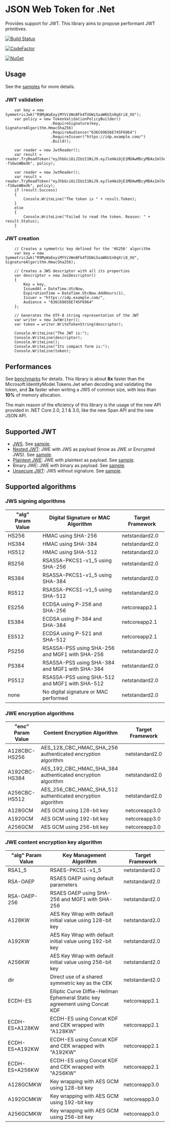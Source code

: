 JSON Web Token  for .Net
===========

Provides support for JWT. 
This library aims to propose performant JWT primitives. 

[![Build Status](https://yanncrumeyrolle.visualstudio.com/ycrumeyrolle/_apis/build/status/JWT?branchName=master)](https://yanncrumeyrolle.visualstudio.com/ycrumeyrolle/_build/latest?definitionId=12?branchName=master)

 [![CodeFactor](https://www.codefactor.io/repository/github/ycrumeyrolle/jwt/badge)](https://www.codefactor.io/repository/github/ycrumeyrolle/jwt)
 
[![NuGet](https://img.shields.io/nuget/v/JsonWebToken.svg?style=flat)](https://www.nuget.org/packages/JsonWebToken/)

## Usage
See the [samples](https://github.com/ycrumeyrolle/Jwt/tree/master/samples) for more details.

### JWT validation
````
    var key = new SymmetricJwk("R9MyWaEoyiMYViVWo8Fk4TUGWiSoaW6U1nOqXri8_XU");
    var policy = new TokenValidationPolicyBuilder()
					.RequireSignature(key, SignatureAlgorithm.HmacSha256)
					.RequireAudience("636C69656E745F6964")
					.RequireIssuer("https://idp.example.com/")
					.Build();

    var reader = new JwtReader();
    var result = reader.TryReadToken("eyJhbGciOiJIUzI1NiJ9.eyJleHAiOjE1MDAwMDcyMDAsImlhdCI6MjAwMDAwNzIwMCwiaXNzIjoiaHR0cHM6Ly9pZHAuZXhhbXBsZS5jb20vIiwiYXVkIjoiNjM2QzY5NjU2RTc0NUY2OTY0In0.YrrT1Ddp1ampsDd2GwYZoTz_bUnLt_h--f16wsWBedk", policy);
          
    var reader = new JwtReader();
    var result = reader.TryReadToken("eyJhbGciOiJIUzI1NiJ9.eyJleHAiOjE1MDAwMDcyMDAsImlhdCI6MjAwMDAwNzIwMCwiaXNzIjoiaHR0cHM6Ly9pZHAuZXhhbXBsZS5jb20vIiwiYXVkIjoiNjM2QzY5NjU2RTc0NUY2OTY0In0.YrrT1Ddp1ampsDd2GwYZoTz_bUnLt_h--f16wsWBedk", policy);
    if (result.Success)
    {
		Console.WriteLine("The token is " + result.Token);
    }
    else
    {      
		Console.WriteLine("Failed to read the token. Reason: " + result.Status);
    }
````

### JWT creation
````
    // Creates a symmetric key defined for the 'HS256' algorithm
    var key = new SymmetricJwk("R9MyWaEoyiMYViVWo8Fk4TUGWiSoaW6U1nOqXri8_XU", SignatureAlgorithm.HmacSha256);

    // Creates a JWS descriptor with all its properties
    var descriptor = new JwsDescriptor()
    {
        Key = key,
        IssuedAt = DateTime.UtcNow,
        ExpirationTime = DateTime.UtcNow.AddHours(1),
        Issuer = "https://idp.example.com/",
        Audience = "636C69656E745F6964"
    };        

    // Generates the UTF-8 string representation of the JWT
    var writer = new JwtWriter();
    var token = writer.WriteTokenString(descriptor);

    Console.WriteLine("The JWT is:");
    Console.WriteLine(descriptor);
    Console.WriteLine();
    Console.WriteLine("Its compact form is:");
    Console.WriteLine(token);
````
## Performances
See [benchmarks](Benchmark.md) for details. 
This library is about **8x** faster than the Microsoft.IdentityModel.Tokens.Jwt when decoding and validating the token, and **3x** faster when writing a JWS of common size, with less than **10%** of memory allocation.

The main reason of the eficiency of this library is the usage of the new API provided in .NET Core 2.0, 2.1 & 3.0, like the new Span API and the new JSON API.

## Supported JWT
* [JWS](https://tools.ietf.org/html/rfc7515). See [sample](https://github.com/ycrumeyrolle/Jwt/blob/master/samples/JwsCreationSample/Program.cs).
* [Nested JWT](https://tools.ietf.org/html/rfc7519#appendix-A.2): JWE with JWS as payload (know as JWE or Encrypted JWS). See [sample](https://github.com/ycrumeyrolle/Jwt/blob/master/samples/JweCreationSample/Program.cs).
* [Plaintext JWE](https://tools.ietf.org/html/rfc7519#appendix-A.1): JWE with plaintext as payload. See [sample](https://github.com/ycrumeyrolle/Jwt/blob/master/samples/PlaintextJwtCreationSample/Program.cs).
* Binary JWE: JWE with binary as payload. See [sample](https://github.com/ycrumeyrolle/Jwt/blob/master/samples/BinaryJwtCreationSample/Program.cs).
* [Unsecure JWT](https://tools.ietf.org/html/rfc7515#appendix-A.5): JWS without signature. See [sample](https://github.com/ycrumeyrolle/Jwt/blob/master/samples/UnsecureJwtCreationSample/Program.cs).

## Supported algorithms
### JWS signing algorithms
| "alg" Param Value | Digital Signature or MAC Algorithm        | Target Framework   
|--------------|------------------------------------------------|-
| HS256        | HMAC using SHA-256                             | netstandard2.0
| HS384        | HMAC using SHA-384                             | netstandard2.0
| HS512        | HMAC using SHA-512                             | netstandard2.0
| RS256        | RSASSA-PKCS1-v1_5 using SHA-256                | netstandard2.0
| RS384        | RSASSA-PKCS1-v1_5 using SHA-384                | netstandard2.0
| RS512        | RSASSA-PKCS1-v1_5 using SHA-512                | netstandard2.0
| ES256        | ECDSA using P-256 and SHA-256                  | netcoreapp2.1
| ES384        | ECDSA using P-384 and SHA-384                  | netcoreapp2.1
| ES512        | ECDSA using P-521 and SHA-512                  | netcoreapp2.1
| PS256        | RSASSA-PSS using SHA-256 and MGF1 with SHA-256 | netstandard2.0
| PS384        | RSASSA-PSS using SHA-384 and MGF1 with SHA-384 | netstandard2.0
| PS512        | RSASSA-PSS using SHA-512 and MGF1 with SHA-512 | netstandard2.0
| none         | No digital signature or MAC performed          | netstandard2.0

### JWE encryption algorithms
| "enc" Param Value | Content Encryption Algorithm | Target Framework                           
|---------------|----------------------------------|-                           
| A128CBC-HS256 | AES_128_CBC_HMAC_SHA_256 authenticated encryption algorithm | netstandard2.0
| A192CBC-HS384 | AES_192_CBC_HMAC_SHA_384 authenticated encryption algorithm | netstandard2.0
| A256CBC-HS512 | AES_256_CBC_HMAC_SHA_512 authenticated encryption algorithm | netstandard2.0
| A128GCM       | AES GCM using 128-bit key                                   | netcoreapp3.0
| A192GCM       | AES GCM using 192-bit key                                   | netcoreapp3.0
| A256GCM       | AES GCM using 256-bit key                                   | netcoreapp3.0

### JWE content encryption key algorithm
| "alg" Param Value  | Key Management Algorithm                                                      | Target Framework
|--------------------|-------------------------------------------------------------------------------|-
| RSA1_5             | RSAES-PKCS1-v1_5                                                              | netstandard2.0
| RSA-OAEP           | RSAES OAEP using default parameters                                           | netstandard2.0
| RSA-OAEP-256       | RSAES OAEP using SHA-256 and MGF1 with SHA-256                                | netstandard2.0
| A128KW             | AES Key Wrap with default initial value using 128-bit key                     | netstandard2.0
| A192KW             | AES Key Wrap with default initial value using 192-bit key                     | netstandard2.0
| A256KW             | AES Key Wrap with default initial value using 256-bit key                     | netstandard2.0
| dir                | Direct use of a shared symmetric key as the CEK                               | netstandard2.0
| ECDH-ES            | Elliptic Curve Diffie-Hellman Ephemeral Static key agreement using Concat KDF | netcoreapp2.1
| ECDH-ES+A128KW     | ECDH-ES using Concat KDF and CEK wrapped with "A128KW"                        | netcoreapp2.1
| ECDH-ES+A192KW     | ECDH-ES using Concat KDF and CEK wrapped with "A192KW"                        | netcoreapp2.1
| ECDH-ES+A256KW     | ECDH-ES using Concat KDF and CEK wrapped with "A256KW"                        | netcoreapp2.1
| A128GCMKW          | Key wrapping with AES GCM using 128-bit key                                   | netcoreapp3.0
| A192GCMKW          | Key wrapping with AES GCM using 192-bit key                                   | netcoreapp3.0
| A256GCMKW          | Key wrapping with AES GCM using 256-bit key                                   | netcoreapp3.0
